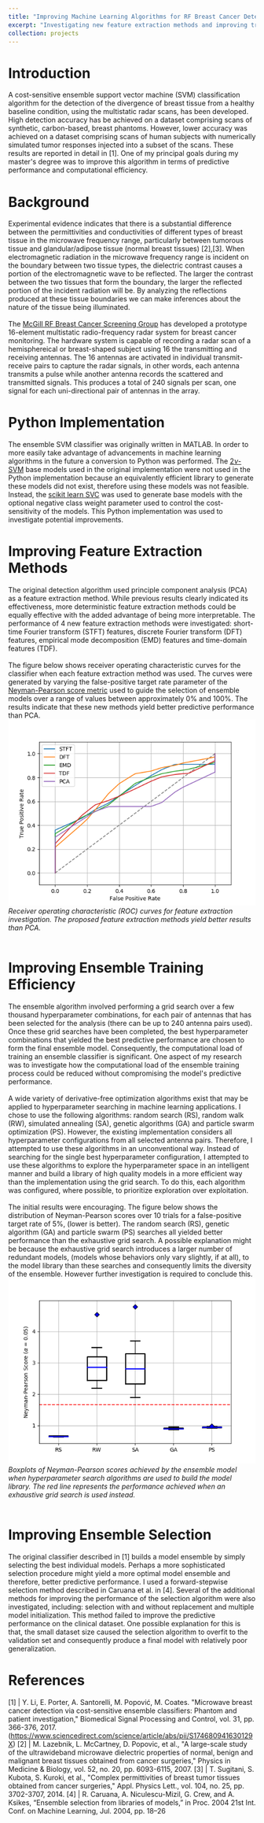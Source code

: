 ```yaml
---
title: "Improving Machine Learning Algorithms for RF Breast Cancer Detection"
excerpt: "Investigating new feature extraction methods and improving training efficiency for ensemble cost-sensitive SVM algorithm for breast cancer detection using RF radar."
collection: projects
---
```


# Introduction
A cost-sensitive ensemble support vector machine (SVM) classification algorithm for the detection of the divergence of breast tissue from a healthy baseline condition, using the multistatic radar scans, has been developed. High detection accuracy has be achieved on a dataset comprising scans of synthetic, carbon-based, breast phantoms. However, lower accuracy was achieved on a dataset comprising scans of human subjects with numerically simulated tumor responses injected into a subset of the scans. These results are reported in detail in [1]. One of my principal goals during my master's degree was to improve this algorithm in terms of predictive performance and computational efficiency.

# Background
Experimental evidence indicates that there is a substantial difference between the permittivities and conductivities of different types of breast tissue in the microwave frequency range, particularly between tumorous tissue and glandular/adipose tissue (normal breast tissues) [2],[3]. When electromagnetic radiation in the microwave frequency range is incident on the boundary between two tissue types, the dielectric contrast causes a portion of the electromagnetic wave to be reflected. The larger the contrast between the two tissues that form the boundary, the larger the reflected portion of the incident radiation will be. By analyzing the reflections produced at these tissue boundaries we can make inferences about the nature of the tissue being illuminated.
<br><br>
The [McGill RF Breast Cancer Screening Group](http://www.compem.ece.mcgill.ca/breast-cancer-detection/index.html) has developed a prototype 16-element multistatic radio-frequency radar system for breast cancer monitoring. The hardware system is capable of recording a radar scan of a hemisphereical or breast-shaped subject using 16 the transmitting and receiving antennas. The 16 antennas are activated in individual transmit-receive pairs to capture the radar signals, in other words, each antenna transmits a pulse while another antenna records the scattered and transmitted signals. This produces a total of 240 signals per scan, one signal for each uni-directional pair of antennas in the array.

# Python Implementation
The ensemble SVM classifier was originally written in MATLAB. In order to more easily take advantage of advancements in machine learning algorithms in the future a conversion to Python was performed. The [2$\nu$-SVM](https://www.ece.rice.edu/dsp/software/nusvm.shtml) base models used in the original implementation were not used in the Python implementation because an equivalently efficient library to generate these models did not exist, therefore using these models was not feasible. Instead, the [scikit learn SVC](https://scikit-learn.org/stable/modules/generated/sklearn.svm.SVC.html) was used to generate base models with the optional negative class weight parameter used to control the cost-sensitivity of the models. This Python implementation was used to investigate potential improvements.

# Improving Feature Extraction Methods
The original detection algorithm used principle component analysis (PCA) as a feature extraction method. While previous results clearly indicated its effectiveness, more deterministic feature extraction methods could be equally effective with the added advantage of being more interpretable. The performance of 4 new feature extraction methods were investigated: short-time Fourier transform (STFT) features, discrete Fourier transform (DFT) features, empirical mode decomposition (EMD) features and time-domain features (TDF).
<br><br>
The figure below shows receiver operating characteristic curves for the classifier when each feature extraction method was used. The curves were generated by varying the false-positive target rate parameter of the [Neyman-Pearson score metric](http://www.stat.rice.edu/~cscott/pubs/npdesign.pdf) used to guide the selection of ensemble models over a range of values between approximately 0% and 100%. The results indicate that these new methods yield better predictive performance than PCA.
<br>
![ROC curves for investigated features](/images/fc_roc.png)
<br>
*Receiver operating characteristic (ROC) curves for feature extraction investigation. The proposed feature extraction methods yield better results than PCA.*
<br><br>

# Improving Ensemble Training Efficiency    
The ensemble algorithm involved performing a grid search over a few thousand hyperparameter combinations, for each pair of antennas that has been selected for the analysis (there can be up to 240 antenna pairs used). Once these grid searches have been completed, the best hyperparameter combinations that yielded the best predictive performance are chosen to form the final ensemble model. Consequently, the computational load of training an ensemble classifier is significant. One aspect of my research was to investigate how the computational load of the ensemble training process could be reduced without compromising the model's predictive performance.
<br><br>
A wide variety of derivative-free optimization algorithms exist that may be applied to hyperparameter searching in machine learning applications. I chose to use the following algorithms: random search (RS), random walk (RW), simulated annealing (SA), genetic algorithms (GA) and particle swarm optimization (PS). However, the existing implementation considers all hyperparameter configurations from all selected antenna pairs. Therefore, I attempted to use these algorithms in an unconventional way. Instead of searching for the single best hyperparameter configuration, I attempted to use these algorithms to explore the hyperparameter space in an intelligent manner and build a library of high quality models in a more efficient way than the implementation using the grid search. To do this, each algorithm was configured, where possible, to prioritize exploration over exploitation.
<br><br>
The initial results were encouraging. The figure below shows the distribution of Neyman-Pearson scores over 10 trials for a false-positive target rate of 5%, (lower is better). The random search (RS), genetic algorithm (GA) and particle swarm (PS) searches all yielded better performance than the exhaustive grid search. A possible explanation might be because the exhaustive grid search introduces a larger number of redundant models, (models whose behaviors only vary  slightly, if at all), to the model library than these searches and consequently limits the diversity of the ensemble. However further investigation is required to conclude this.
<br>
![Neyman-Pearson score distributions for hyperparameter search algorithms](/images/hps_bp_a005.png)
<br>
*Boxplots of Neyman-Pearson scores achieved by the ensemble model when hyperparameter search algorithms are used to build the model library. The red line represents the performance achieved when an exhaustive grid search is used instead.*
<br><br>

# Improving Ensemble Selection
The original classifier described in [1] builds a model ensemble by simply selecting the best individual models. Perhaps a more sophisticated selection procedure might yield a more optimal model ensemble and therefore, better predictive performance. I used a forward-stepwise selection method described in Caruana et al. in [4]. Several of the additional methods for improving the performance of the selection algorithm were also investigated, including: selection with and without replacement and multiple model initialization. This method failed to improve the predictive performance on the clinical dataset. One possible explanation for this is that, the small dataset size caused the selection algorithm to overfit to the validation set and consequently produce a final model with relatively poor generalization.

<!-- # Discussion
Because the relatively small "clinical" dataset was used in these investigations, the confidence with which these investigations might be concluded is limited. -->

# References

[1] | Y. Li, E. Porter, A. Santorelli, M. Popović, M. Coates. "Microwave breast cancer detection via cost-sensitive ensemble classifiers: Phantom and patient investigation," Biomedical Signal Processing and Control, vol. 31, pp. 366-376, 2017. (<https://www.sciencedirect.com/science/article/abs/pii/S174680941630129X>)
[2] | M. Lazebnik, L. McCartney, D. Popovic, et al., "A large-scale study of the ultrawideband microwave dielectric properties of normal, benign and malignant breast tissues obtained from cancer surgeries," Physics in Medicine & Biology, vol. 52, no. 20, pp. 6093-6115, 2007.
[3] | T. Sugitani, S. Kubota, S. Kuroki, et al., "Complex permittivities of breast tumor tissues obtained from cancer surgeries," Appl. Physics Lett., vol. 104, no. 25, pp. 3702-3707, 2014.
[4] | R. Caruana, A. Niculescu-Mizil, G. Crew, and A. Ksikes, “Ensemble selection from libraries of models,” in Proc. 2004 21st Int. Conf. on Machine Learning, Jul. 2004, pp. 18–26
